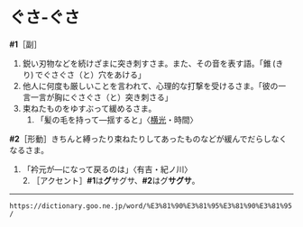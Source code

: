 # ぐさ‐ぐさ
**\#1**［副］

1.  鋭い刃物などを続けざまに突き刺すさま。また、その音を表す語。「錐 (きり) でぐさぐさ（と）穴をあける」
2.  他人に何度も厳しいことを言われて、心理的な打撃を受けるさま。「彼の一言一言が胸にぐさぐさ（と）突き刺さる」
3.  束ねたものをゆすぶって緩めるさま。    
    1.  「髪の毛を持って―揺すると」〈[横光](https://dictionary.goo.ne.jp/word/person/%E6%A8%AA%E5%85%89%E5%88%A9%E4%B8%80/#jn-227412)・時間〉
        

**\#2**［形動］きちんと縛ったり束ねたりしてあったものなどが緩んでだらしなくなるさま。

1.   「衿元が―になって戻るのは」〈有吉・紀ノ川〉        
    2.  ［アクセント］**\#1**は**グ**サグサ、**\#2**はグ**サグサ**。

---
`https://dictionary.goo.ne.jp/word/%E3%81%90%E3%81%95%E3%81%90%E3%81%95/`